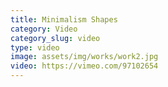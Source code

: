 ```yaml
---
title: Minimalism Shapes
category: Video
category_slug: video
type: video
image: assets/img/works/work2.jpg
video: https://vimeo.com/97102654
---
```

